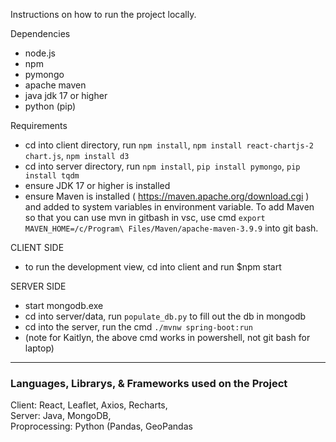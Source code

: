 Instructions on how to run the project locally.

Dependencies
- node.js
- npm
- pymongo
- apache maven
- java jdk 17 or higher
- python (pip)

Requirements
- cd into client directory, run `npm install`, `npm install react-chartjs-2 chart.js`, `npm install d3`
- cd into server directory, run `npm install`, `pip install pymongo`, `pip install tqdm`
- ensure JDK 17 or higher is installed
- ensure Maven is installed ( https://maven.apache.org/download.cgi ) and added to system variables in environment variable. To add Maven so that you can use mvn in gitbash in vsc, use cmd `export MAVEN_HOME=/c/Program\ Files/Maven/apache-maven-3.9.9` into git bash.

CLIENT SIDE
- to run the development view, cd into client and run $npm start

SERVER SIDE
- start mongodb.exe
- cd into server/data, run `populate_db.py` to fill out the db in mongodb
- cd into the server, run the cmd `./mvnw spring-boot:run`
- (note for Kaitlyn, the above cmd works in powershell, not git bash for laptop)

-----
### Languages, Librarys, & Frameworks used on the Project
Client: React, Leaflet, Axios, Recharts,
</br>Server: Java, MongoDB, 
</br>Proprocessing: Python (Pandas, GeoPandas
